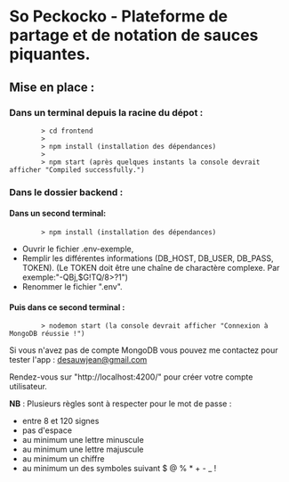 # So Peckocko - Plateforme de partage et de notation de sauces piquantes.

## Mise en place :

### Dans un terminal depuis la racine du dépot :
    
    
            > cd frontend 
            >
            > npm install (installation des dépendances)
            >
            > npm start (après quelques instants la console devrait afficher "Compiled successfully.")
            
    
    
### Dans le dossier backend :
   #### Dans un second terminal:
    
    
            > npm install (installation des dépendances)
    
   - Ouvrir le fichier .env-exemple,
   - Remplir les différentes informations (DB_HOST, DB_USER, DB_PASS, TOKEN).
   (Le TOKEN doit être une chaîne de charactère complexe. Par exemple:"-QBj,$G!TQ/8>?1")
   - Renommer le fichier ".env".

   #### Puis dans ce second terminal :
    
    
            > nodemon start (la console devrait afficher "Connexion à MongoDB réussie !")
    

    
    
Si vous n'avez pas de compte MongoDB vous pouvez me contactez pour tester l'app : desauwjean@gmail.com

Rendez-vous sur "http://localhost:4200/" pour créer votre compte utilisateur.

**NB** : Plusieurs règles sont à respecter pour le mot de passe : 
  - entre 8 et 120 signes
  - pas d'espace              
  - au minimum une lettre minuscule
  - au minimum une lettre majuscule
  - au minimum un chiffre
  - au minimum un des symboles suivant $ @ % * + - _ ! 
